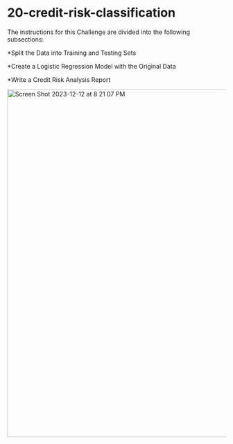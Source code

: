 # 20-credit-risk-classification

The instructions for this Challenge are divided into the following subsections:

*Split the Data into Training and Testing Sets

*Create a Logistic Regression Model with the Original Data

*Write a Credit Risk Analysis Report


<img width="802" alt="Screen Shot 2023-12-12 at 8 21 07 PM" src="https://github.com/sambarbeyy/20-credit-risk-classification/assets/135924263/26ddbd5a-7d88-4ebb-b6fd-98ad979e40ef">


